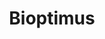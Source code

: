 ---
layout: startup_page
title: "Bioptimus"
id: "bioptimus.com"
permalink: "/bioptimusbioptimus.com04012025/"
website: "https://www.bioptimus.com/"
funding_round: ""
funding_amount: "$41M"
investors: "Cathay Innovation, Sofinnova Partners, Bpifrance, Andera Partners, Hitachi Ventures, Boom Capital Ventures, Pomifer Capital, Sunrise, Emmanuel Cassimatis, Thomas Wolf"
about: "Bioptimus is an AI foundation model company redefining biological research by integrating data across multiple scales and modalities to provide a holistic view of biology. Its AI model, described as the 'GPT of biology,' simulates biological processes, enabling researchers to predict disease outcomes and design therapies with unprecedented precision. This approach has applications across various industries, driving biological discoveries and solving complex challenges."
markets: "Biotechnology, AI, Pharmaceuticals, Generative AI"
hq: "Paris, Île-de-France, France"
founded_year: "2024"
linkedin: "https://www.linkedin.com/company/bioptimus/"
twitter: "https://twitter.com/bioptimus_ai"
instagram: ""
facebook: ""
crunchbase: "https://www.crunchbase.com/organization/bioptimus"
pitchbook: "https://pitchbook.com/profiles/company/588682-00"

# SEO Optimization
meta_title: "Bioptimus -  Funding ($41M)"
meta_description: "Bioptimus, Bioptimus is an AI foundation model company redefining biological research by integrating data across multiple scales and modalities to provide a holi..."
meta_keywords: "Bioptimus, Biotechnology, AI, Pharmaceuticals, Generative AI,  funding"
canonical_url: "https://pkprojectstartups.github.io/projectstartups.com/bioptimusbioptimus.com04012025/"
---